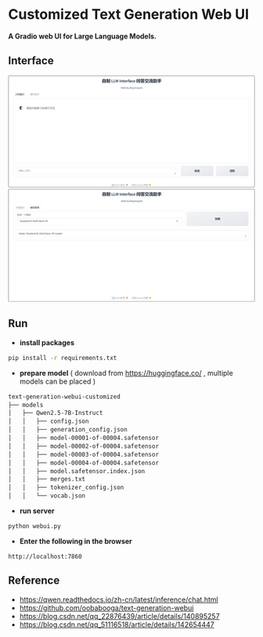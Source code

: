 # Customized Text Generation Web UI

**A Gradio web UI for Large Language Models.**

## Interface

![chat_ui](icons/chat_ui.png)![model_ui](icons/model_ui.png)

## Run

- **install packages**

```bash
pip install -r requirements.txt
```

- **prepare model** ( download from https://huggingface.co/ , multiple models can be placed )

```bash
text-generation-webui-customized
├── models
│   ├── Qwen2.5-7B-Instruct
│   │   ├── config.json
│   │   ├── generation_config.json
│   │   ├── model-00001-of-00004.safetensor
│   │   ├── model-00002-of-00004.safetensor
│   │   ├── model-00003-of-00004.safetensor
│   │   ├── model-00004-of-00004.safetensor
│   │   ├── model.safetensor.index.json
│   │   ├── merges.txt
│   │   ├── tokenizer_config.json
│   │   └── vocab.json
```

- **run server**

```bash
python webui.py
```

- **Enter the following in the browser**

```
http://localhost:7860
```

## Reference

- https://qwen.readthedocs.io/zh-cn/latest/inference/chat.html
- https://github.com/oobabooga/text-generation-webui
- https://blog.csdn.net/qq_22876439/article/details/140895257
- https://blog.csdn.net/qq_51116518/article/details/142654447




